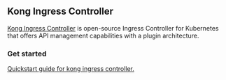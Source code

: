 ## Kong Ingress Controller

[Kong Ingress Controller](https://docs.konghq.com/kubernetes-ingress-controller/latest/) is open-source Ingress Controller for Kubernetes that offers API management capabilities with a plugin architecture.

### Get started

[Quickstart guide for kong ingress controller.](https://docs.konghq.com/kubernetes-ingress-controller/2.11.x/guides/getting-started/)

